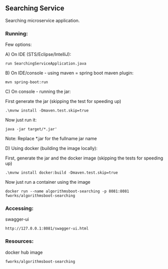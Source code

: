 ## Searching Service

Searching microservice application.

### Running:

Few options:

A) On IDE (STS/Eclipse/IntelliJ):

```
run SearchingServiceApplication.java
```

B) On IDE/console - using maven = spring boot maven plugin:

``` 
mvn spring-boot:run
```

C) On console - running the jar:

First generate the jar (skipping the test for speeding up)

```
.\mvnw install -Dmaven.test.skip=true
```

Now just run it:

```
java -jar target/*.jar'
```

Note: Replace *.jar for the fullname jar name


D) Using docker (building the image locally): 

First, generate the jar and the docker image (skipping the tests for speeding up)

```
.\mvnw install docker:build -Dmaven.test.skip=true
```

Now just run a container using the image

```
docker run --name algorithmsboot-searching -p 8081:8081 fworks/algorithmsboot-searching
```

### Accessing:


swagger-ui

```
http://127.0.0.1:8081/swagger-ui.html
```

### Resources:

docker hub image

```
fworks/algorithmsboot-searching
```